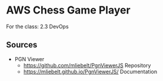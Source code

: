 # AWS Chess Game Player
For the class: 2.3 DevOps

## Sources
- PGN Viewer
    - https://github.com/mliebelt/PgnViewerJS Repository
    - https://mliebelt.github.io/PgnViewerJS/ Documentation
